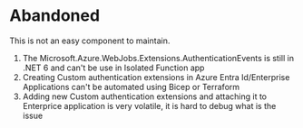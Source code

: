 # Abandoned

This is not an easy component to maintain.

1. The Microsoft.Azure.WebJobs.Extensions.AuthenticationEvents is still in .NET 6 and can't be use in Isolated Function app
2. Creating Custom authentication extensions in Azure Entra Id/Enterprise Applications can't be automated using Bicep or Terraform
3. Adding new Custom authentication extensions and attaching it to Enterprice application is very volatile,
	it is hard to debug what is the issue